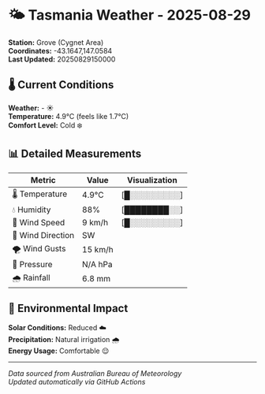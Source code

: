# 🌤️ Tasmania Weather - 2025-08-29

**Station:** Grove (Cygnet Area)  
**Coordinates:** -43.1647,147.0584  
**Last Updated:** 20250829150000

## 🌡️ Current Conditions

**Weather:** - ☀️  
**Temperature:** 4.9°C (feels like 1.7°C)  
**Comfort Level:** Cold ❄️

## 📊 Detailed Measurements

| Metric | Value | Visualization |
|--------|-------|---------------|
| 🌡️ Temperature | 4.9°C | [█░░░░░░░░░] |
| 💧 Humidity | 88% | [████████░░] |
| 💨 Wind Speed | 9 km/h | [█░░░░░░░░░] |
| 🧭 Wind Direction | SW | |
| 🌪️ Wind Gusts | 15 km/h | |
| 🔽 Pressure | N/A hPa | |
| 🌧️ Rainfall | 6.8 mm | |

## 🌱 Environmental Impact

**Solar Conditions:** Reduced ☁️  
**Precipitation:** Natural irrigation 🌧️  
**Energy Usage:** Comfortable 😌

---
*Data sourced from Australian Bureau of Meteorology*  
*Updated automatically via GitHub Actions*
